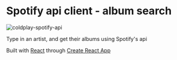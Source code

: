 # Spotify api client - album search

![coldplay-spotify-api](https://user-images.githubusercontent.com/27879504/135586047-0e8c248e-cfd1-43d3-bd19-dc80e64d8ad8.gif)

Type in an artist, and get their albums using Spotify's api

Built with [React](https://create-react-app.dev/docs/getting-started) through [Create React App](https://create-react-app.dev/docs/getting-started)

